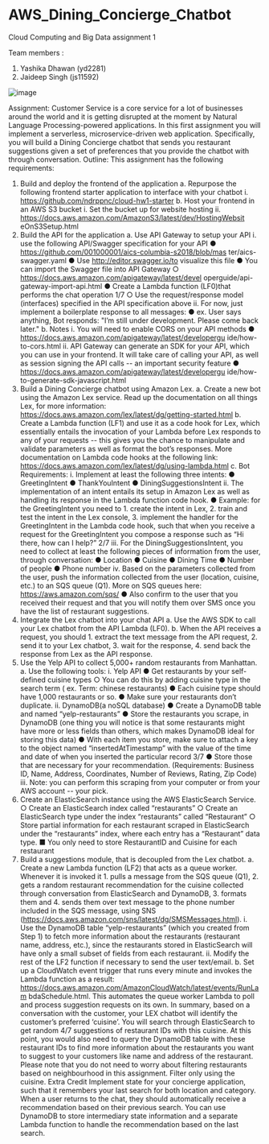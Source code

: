 # AWS_Dining_Concierge_Chatbot

Cloud Computing and Big Data assignment 1 

Team members :
1. Yashika Dhawan (yd2281)
2. Jaideep Singh (js11592)


![image](https://user-images.githubusercontent.com/23485641/156674911-0476f3b4-9321-40df-8d0b-373e4e9d10bd.png)

Assignment:
Customer Service is a core service for a lot of businesses around the world and it is getting disrupted at the moment by Natural Language Processing-powered applications.
In this first assignment you will implement a serverless, microservice-driven web application. Specifically, you will build a Dining Concierge chatbot that sends you restaurant suggestions given a set of preferences that you provide the chatbot with through conversation.
Outline:
This assignment has the following requirements:
1. Build and deploy the frontend of the application
a. Repurpose the following frontend starter application to interface with your chatbot
i. https://github.com/ndrppnc/cloud-hw1-starter
b. Host your frontend in an AWS S3 bucket
i. Set the bucket up for website hosting
ii. https://docs.aws.amazon.com/AmazonS3/latest/dev/HostingWebsit
eOnS3Setup.html
2. Build the API for the application
a. Use API Gateway to setup your API
i. use the following API/Swagger specification for your API
● https://github.com/001000001/aics-columbia-s2018/blob/mas ter/aics-swagger.yaml
● Use http://editor.swagger.io/to visualize this file
● You can import the Swagger file into API Gateway
○ https://docs.aws.amazon.com/apigateway/latest/devel operguide/api-gateway-import-api.html
● Create a Lambda function (LF0)that performs the chat operation
1/7
○ Use the request/response model (interfaces) specified in the API specification above
ii. For now, just implement a boilerplate response to all messages:
● ex. User says anything, Bot responds: "I’m still under development. Please come back later."
b. Notes
i. You will need to enable CORS on your API methods
● https://docs.aws.amazon.com/apigateway/latest/developergu ide/how-to-cors.html
ii. API Gateway can generate an SDK for your API, which you can use in your frontend. It will take care of calling your API, as well as session signing the API calls -- an important security feature
● https://docs.aws.amazon.com/apigateway/latest/developergu ide/how-to-generate-sdk-javascript.html
3. Build a Dining Concierge chatbot using Amazon Lex.
a. Create a new bot using the Amazon Lex service. Read up the documentation on all things Lex, for more information: https://docs.aws.amazon.com/lex/latest/dg/getting-started.html
b. Create a Lambda function (LF1) and use it as a code hook for Lex, which essentially entails the invocation of your Lambda before Lex responds to any of your requests -- this gives you the chance to manipulate and validate parameters as well as format the bot’s responses. More documentation on Lambda code hooks at the following link: https://docs.aws.amazon.com/lex/latest/dg/using-lambda.html
c. Bot Requirements:
i. Implement at least the following three intents:
● GreetingIntent
● ThankYouIntent
● DiningSuggestionsIntent
ii. The implementation of an intent entails its setup in Amazon Lex as well as handling its response in the Lambda function code hook.
● Example: for the GreetingIntent you need to 1. create the intent in Lex, 2. train and test the intent in the Lex console, 3. implement the handler for the GreetingIntent in the Lambda code hook, such that when you receive a request for the GreetingIntent you compose a response such as “Hi there, how can I help?”
2/7
iii. For the DiningSuggestionsIntent, you need to collect at least the following pieces of information from the user, through conversation:
● Location
● Cuisine
● Dining Time
● Number of people
● Phone number
iv. Based on the parameters collected from the user, push the information collected from the user (location, cuisine, etc.) to an SQS queue (Q1). More on SQS queues here: https://aws.amazon.com/sqs/
● Also confirm to the user that you received their request and that you will notify them over SMS once you have the list of restaurant suggestions.
4. Integrate the Lex chatbot into your chat API
a. Use the AWS SDK to call your Lex chatbot from the API Lambda (LF0).
b. When the API receives a request, you should 1. extract the text message from the API request, 2. send it to your Lex chatbot, 3. wait for the response, 4. send back the response from Lex as the API response.
5. Use the Yelp API to collect 5,000+ random restaurants from Manhattan.
a. Use the following tools:
i. Yelp API
● Get restaurants by your self-defined cuisine types
○ You can do this by adding cuisine type in the search term ( ex. Term: chinese restaurants)
● Each cuisine type should have 1,000 restaurants or so.
● Make sure your restaurants don’t duplicate.
ii. DynamoDB(a noSQL database)
● Create a DynamoDB table and named “yelp-restaurants”
● Store the restaurants you scrape, in DynamoDB (one thing you will notice is that some restaurants might have more or less fields than others, which makes DynamoDB ideal for storing this data)
● With each item you store, make sure to attach a key to the object named “insertedAtTimestamp” with the value of the time and date of when you inserted the particular record
3/7
● Store those that are necessary for your recommendation. (Requirements: Business ID, Name, Address, Coordinates, Number of Reviews, Rating, Zip Code)
iii. Note: you can perform this scraping from your computer or from your AWS account -- your pick.
6. Create an ElasticSearch instance using the AWS ElasticSearch Service.
○ Create an ElasticSearch index called “restaurants”
○ Create an ElasticSearch type under the index “restaurants” called “Restaurant”
○ Store partial information for each restaurant scraped in ElasticSearch under the “restaurants” index, where each entry has a “Restaurant” data type.
■ You only need to store RestaurantID and Cuisine for each restaurant
7. Build a suggestions module, that is decoupled from the Lex chatbot.
a. Create a new Lambda function (LF2) that acts as a queue worker. Whenever it is invoked it 1. pulls a message from the SQS queue (Q1), 2. gets a random restaurant recommendation for the cuisine collected through conversation from ElasticSearch and DynamoDB, 3. formats them and 4. sends them over text message to the phone number included in the SQS message, using SNS (https://docs.aws.amazon.com/sns/latest/dg/SMSMessages.html).
i. Use the DynamoDB table “yelp-restaurants” (which you created from Step 1) to fetch more information about the restaurants (restaurant name, address, etc.), since the restaurants stored in ElasticSearch will have only a small subset of fields from each restaurant.
ii. Modify the rest of the LF2 function if necessary to send the user text/email.
b. Set up a CloudWatch event trigger that runs every minute and invokes the Lambda function as a result: https://docs.aws.amazon.com/AmazonCloudWatch/latest/events/RunLam bdaSchedule.html. This automates the queue worker Lambda to poll and process suggestion requests on its own.
In summary, based on a conversation with the customer, your LEX chatbot will identify the customer’s preferred ‘cuisine’. You will search through ElasticSearch to get random
4/7
suggestions of restaurant IDs with this cuisine. At this point, you would also need to query the DynamoDB table with these restaurant IDs to find more information about the restaurants you want to suggest to your customers like name and address of the restaurant. Please note that you do not need to worry about filtering restaurants based on neighbourhood in this assignment. Filter only using the cuisine.
Extra Credit
Implement state for your concierge application, such that it remembers your last search for both location and category. When a user returns to the chat, they should automatically receive a recommendation based on their previous search. You can use DynamoDB to store intermediary state information and a separate Lambda function to handle the recommendation based on the last search.
